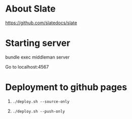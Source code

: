 # About Slate
https://github.com/slatedocs/slate

# Starting server
bundle exec middleman server

Go to localhost:4567

# Deployment to github pages
1. `./deploy.sh --source-only`

2. `./deploy.sh --push-only`
